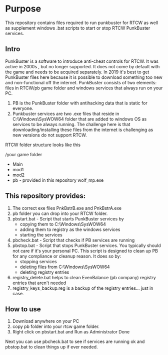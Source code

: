 # Purpose
This repository contains files required to run punkbuster for RTCW as well as supplement windows .bat scripts to start or stop RTCW PunkBuster services. 

## Intro
PunkBuster is a software to introduce anti-cheat controls for RTCW. It was active in 2000s , but no longer supported. It does not come by default with the game and needs to be acquired separately. In 2019 it's best to get PunkBuster files here because it is possible to download something too new and non-functional off the internet.
PunkBuster consists of two elements: files in RTCW/pb game folder and windows services that always run on your PC.

1. PB is the PunkBuster folder with antihacking data that is static for everyone. 
2. Punkbuster services are two .exe files that reside in C:\Windows\SysWOW64 folder that are added to windows OS as services to be always running. 
The challenge here is that downloading/installing these files from the internet is challenging as new versions do not support RTCW. 


RTCW folder structure looks like this

/your game folder
  * Main
  * mod1
  * mod2
  * pb  - provided in this repository
wolf_mp.exe

## This repository provides:
1. The correct exe files PnkBstrB.exe and PnkBstrA.exe
2. pb folder you can drop into your RTCW folder.
3. pbstart.bat - Script that starts PunkBuster services by 
    * copying them to C:\Windows\SysWOW64
    * adding them to registry as the windows services
    * starting the services 
4. pbcheck.bat - Script that checks if PB services are running
5. pbstop.bat - Script that stops PunkBuster services. You typically should not care if it's your personal PC. This script is designed to clean up PB for any compliance or cleanup reason. It does so by:
    * stopping services
    * deleting files from C:\Windows\SysWOW64
    * deleting registry entries
6. registry_delete.bat helps to clean EvenBalance (pb company) registry entries that aren't needed
7. registry_keys_backup.reg is a backup of the registry entries... just in case.
  

## How to use
1. Download anywhere on your PC
2. copy pb folder into your rtcw game folder.
3. Right click on pbstart.bat and Run as Administrator
 Done
 
 Next you can use pbcheck.bat to see if services are running ok and pbstop.bat to clean things up if ever needed.
